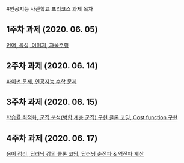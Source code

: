 #인공지능 사관학교 프리코스 과제 목차

## 1주차 과제 (2020. 06. 05)
[언어, 음성, 이미지, 자울주행](https://github.com/san9woni/AI_preschool/blob/master/Untitled0.ipynb)

## 2주차 과제 (2020. 06. 14)
[파이썬 문제, 인공지능 수학 문제](https://github.com/san9woni/AI_preschool/blob/master/2%EC%A3%BC%EC%B0%A8%EA%B3%BC%EC%A0%9C.ipynb)

## 3주차 과제 (2020. 06. 15)
[학습률 최적화, 군집 분석(병합 계층 군집) 구현 클론 코딩, Cost function 구현](https://github.com/san9woni/AI_preschool/blob/master/3%EC%A3%BC%EC%B0%A8_%EA%B3%BC%EC%A0%9C%EC%9D%98_%EC%82%AC%EB%B3%B8.ipynb)

## 4주차 과제 (2020. 06. 17)
[용어 정리, 딥러닝 강의 클론 코딩, 딥러닝 순전파 & 역전파 계산](https://github.com/san9woni/AI_preschool/blob/master/4%EC%A3%BC%EC%B0%A8_%EA%B3%BC%EC%A0%9C_ipynb%EC%9D%98_%EC%82%AC%EB%B3%B8.ipynb)
